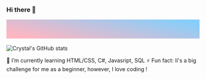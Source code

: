 ### Hi there 👋

<img src="background.jpg" height="50" width="2000">

![Crystal's GitHub stats](https://github-readme-stats.vercel.app/api?username=CrystalL9619&show_icons=true&theme=buefy)

<!--
**CrystalL9619/CrystalL9619** is a ✨ _special_ ✨ repository because its `README.md` (this file) appears on your GitHub profile.

Here are some ideas to get you started:

- 🔭 I’m currently working on ...
- 
- 👯 I’m looking to collaborate on ...
- 🤔 I’m looking for help with ...
- 💬 Ask me about ...
- 📫 How to reach me: ...
- 😄 Pronouns: ...
- ⚡ Fun fact: ...
-->
🌱 I’m currently learning HTML/CSS, C#, Javasript, SQL
⚡ Fun fact: Ii's a big challenge for me as a beginner, however, I love coding !
